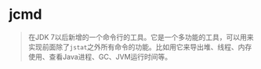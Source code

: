 # jcmd
> 在JDK 7以后新增的一个命令行的工具。它是一个多功能的工具，可以用来实现前面除了`jstat`之外所有命令的功能。比如用它来导出堆、线程、内存使用、查看Java进程、GC、JVM运行时间等。 